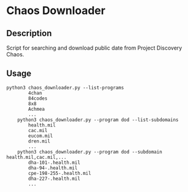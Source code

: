 # Chaos Downloader
## Description
Script for searching and download public date from Project Discovery Chaos.

## Usage

```
python3 chaos_downloader.py --list-programs
        4chan
        84codes
        8x8
        Achmea
        ...
    python3 chaos_downloader.py --program dod --list-subdomains
        health.mil
        cac.mil
        eucom.mil
        dren.mil
        ...
    python3 chaos_downloader.py --program dod --subdomain health.mil,cac.mil,...
        dha-101-.health.mil
        dha-94-.health.mil
        cpe-198-255-.health.mil
        dha-227-.health.mil
        ...
```
